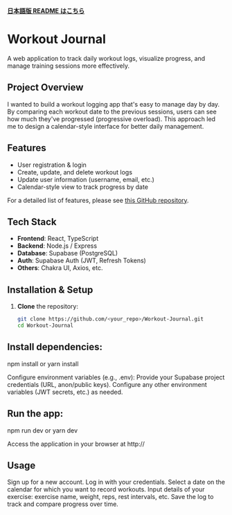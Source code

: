 **[日本語版 README はこちら](./README_ja.md)**

# Workout Journal

A web application to track daily workout logs, visualize progress, and manage training sessions more effectively.

## Project Overview
I wanted to build a workout logging app that's easy to manage day by day. By comparing each workout date to the previous sessions, users can see how much they've progressed (progressive overload). This approach led me to design a calendar-style interface for better daily management.

## Features
- User registration & login
- Create, update, and delete workout logs
- Update user information (username, email, etc.)
- Calendar-style view to track progress by date

For a detailed list of features, please see [this GitHub repository](https://github.com/tyosu131/Workout-Journal.git).

## Tech Stack
- **Frontend**: React, TypeScript
- **Backend**: Node.js / Express
- **Database**: Supabase (PostgreSQL)
- **Auth**: Supabase Auth (JWT, Refresh Tokens)
- **Others**: Chakra UI, Axios, etc.

## Installation & Setup
1. **Clone** the repository:
   ```bash
   git clone https://github.com/<your_repo>/Workout-Journal.git
   cd Workout-Journal

## Install dependencies:
npm install
or
yarn install

Configure environment variables (e.g., .env):
Provide your Supabase project credentials (URL, anon/public keys).
Configure any other environment variables (JWT secrets, etc.) as needed.

## Run the app:
npm run dev
or
yarn dev

Access the application in your browser at http://

## Usage
Sign up for a new account.
Log in with your credentials.
Select a date on the calendar for which you want to record workouts.
Input details of your exercise: exercise name, weight, reps, rest intervals, etc.
Save the log to track and compare progress over time.
